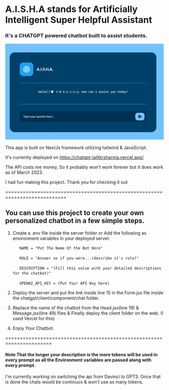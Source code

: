 <h1>A.I.S.H.A stands for Artificially Intelligent Super Helpful Assistant</h1>
<h3>It's a CHATGPT powered chatbot built to assist students.</h3>

![AISHA](https://raw.githubusercontent.com/lalitkrsharma/AISHA-chatbot/fdecf3a668ef04aa521b49092846ed5ead4aea70/AISHA.png)

This app is built on NextJs framework utilizing tailwind & JavaScript.

It's currently deployed on https://chatgpt-lalitkrsharma.vercel.app/

The API costs me money, So it probably won't work forever but it does work as of March 2023.

I had fun making this project. Thank you for checking it out


===========================================================================

<h2>
You can use this project to create your own personalized chatbot in a few simple steps.
</h2>

1. Create a .env file inside the server folder or Add the following as environment variables in your deployed server.
  
          NAME = "Put The Name Of the Bot Here"

          ROLE = "Answer as if you were...(describe it's role)"

          DESCRIPTION = "(Fill this value with your detailed descriptions for the chatbot)"

          OPENAI_API_KEY = (Put Your API Key here)

2. Deploy the server and put the link inside line 15 in the Form.jsx file inside the chatgpt/client/component/chat folder.

3. Replace the name of the chatbot from the Head.jsx(line 19) & Message.jsx(line 49) files & Finally deploy the client folder on the web. (I used Vercel for this)

4. Enjoy Your Chatbot.

======================================================================

<h4>Note That the longer your description is the more tokens will be used in every prompt as all the Environment variables are passed along with every prompt.</h4>

I'm currently working on switching the api from Davinci to GPT3. Once that is done the chats would be continuos & won't use as many tokens.

